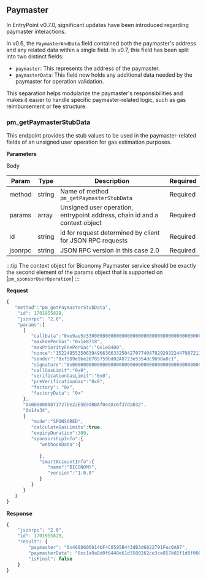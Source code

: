 ## Paymaster

In EntryPoint v0.7.0, significant updates have been introduced regarding paymaster interactions.

In v0.6, the `PaymasterAndData` field contained both the paymaster's address and any related data within a single field. In v0.7, this field has been split into two distinct fields:

- `paymaster`: This represents the address of the paymaster.
- `paymasterData`: This field now holds any additional data needed by the paymaster for operation validation.

This separation helps modularize the paymaster's responsibilities and makes it easier to handle specific paymaster-related logic, such as gas reimbursement or fee structure.


### pm_getPaymasterStubData

This endpoint provides the stub values to be used in the paymaster-related fields of an unsigned user operation for gas estimation purposes.


**Parameters**

Body

| Param   | Type   | Description                                                                | Required |
| ------- | ------ | -------------------------------------------------------------------------- | -------- |
| method  | string | Name of method `pm_getPaymasterStubData`                      | Required |
| params  | array  | Unsigned user operation, entrypoint address, chain id and a context object | Required |
| id      | string | id for request determined by client for JSON RPC requests                  | Required |
| jsonrpc | string | JSON RPC version in this case 2.0                                          | Required |

:::tip
The context object for Biconomy Paymaster service should be exactly the second element
of the params object that is supported on [`pm_sponsorUserOperation`]
:::

**Request**

```javascript
{
   "method":"pm_getPaymasterStubData",
	"id": 1701955829,
	"jsonrpc": "2.0",
    "params":[
      {
         "callData":"0xe9ae5c53000000000000000000000000000000000000000000000000000000000000000000000000000000000000000000000000000000000000000000000000000000400000000000000000000000000000000000000000000000000000000000000034fa66e705cf2582cf56528386bb9dfca1197672620000000000000000000000000000000000000000000000000000000000000001000000000000000000000000",
         "maxFeePerGas":"0x1e8718",
         "maxPriorityFeePerGas":"0x1e8480",
         "nonce":"15224955350639496636633250427077404792929322447987211085485661224960",
         "sender":"0xf5D9e9be20785759bd02A8723e5354dc9b98a8c1",
         "signature":"0x0000000000000000000000000000000000000000000000000000000000000040000000000000000000000000663E709f60477f07885230E213b8149a7027239B000000000000000000000000000000000000000000000000000000000000004181d4b4981670cb18f99f0b4a66446df1bf5b204d24cfcb659bf38ba27a4359b5711649ec2423c5e1247245eba2964679b6a1dbb85c992ae40b9b00c6935b02ff1b00000000000000000000000000000000000000000000000000000000000000",
         "callGasLimit":"0x0",
         "verificationGasLimit":"0x0",
         "preVerificationGas":"0x0",
         "factory": "0x",
         "factoryData": "0x"
      },
      "0x0000000071727De22E5E9d8BAf0edAc6f37da032",
      "0x14a34",
      {
         "mode":"SPONSORED",
         "calculateGasLimits":true,
         "expiryDuration":300,
         "sponsorshipInfo":{
            "webhookData":{
               
            },
            "smartAccountInfo":{
               "name":"BICONOMY",
               "version":"1.0.0"
            }
         }
      }
   ]
}
```

**Response**

```javascript
{
    "jsonrpc": "2.0",
    "id": 1701955829,
    "result": {
        "paymaster": "0x4688606914bF4C0595B443dB3d6822791Fec0A97",
        "paymasterData": "0xc1a9a8d0f6448e61d3500262ce3ce857b02f1d0f000066e19b61000066e19459000f424017c71b4f34fd1f3ca5290c611053798b1199555415301f4610d685cab5c72ded375e65aa4f3eb7af900bf6d7f2202e0251087a6a7121c2cff07ef5dba7c38e861c",
        "isFinal": false
    }
}
```
